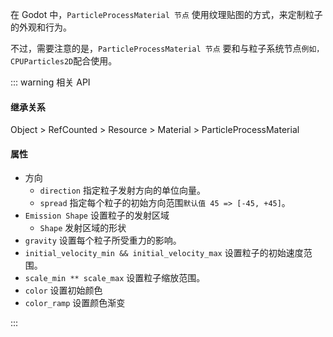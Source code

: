 <PageHeader content="ParticleProcessMaterial: 贴图粒子材质" />

在 Godot 中，`ParticleProcessMaterial 节点` 使用纹理贴图的方式，来定制粒子的外观和行为。

不过，需要注意的是，`ParticleProcessMaterial 节点` 要和与粒子系统节点`例如，CPUParticles2D`配合使用。

::: warning 相关 API

#### 继承关系

Object > RefCounted > Resource > Material > ParticleProcessMaterial

#### 属性

- 方向
  - `direction` 指定粒子发射方向的单位向量。
  - `spread` 指定每个粒子的初始方向范围`默认值 45 => [-45, +45]`。
- `Emission Shape` 设置粒子的发射区域
  - `Shape` 发射区域的形状
- `gravity` 设置每个粒子所受重力的影响。
- `initial_velocity_min && initial_velocity_max` 设置粒子的初始速度范围。
- `scale_min ** scale_max` 设置粒子缩放范围。
- `color` 设置初始颜色
- `color_ramp` 设置颜色渐变

:::
